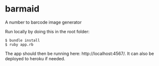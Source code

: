 # barmaid
A number to barcode image generator

Run locally by doing this in the root folder: 

```
$ bundle install
$ ruby app.rb
```

The app should then be running here: http://localhost:4567/. It can also be deployed to heroku if needed.
